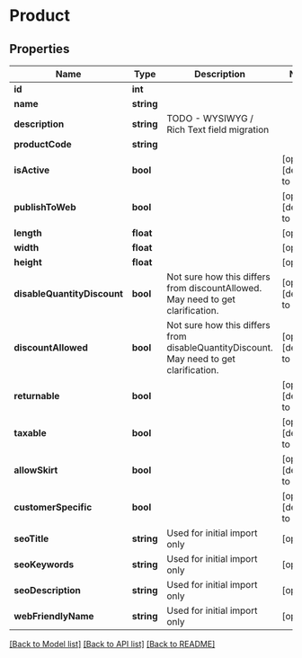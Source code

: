 # Product

## Properties
Name | Type | Description | Notes
------------ | ------------- | ------------- | -------------
**id** | **int** |  | 
**name** | **string** |  | 
**description** | **string** | TODO - WYSIWYG / Rich Text field migration | 
**productCode** | **string** |  | 
**isActive** | **bool** |  | [optional] [default to true]
**publishToWeb** | **bool** |  | [optional] [default to true]
**length** | **float** |  | [optional] 
**width** | **float** |  | [optional] 
**height** | **float** |  | [optional] 
**disableQuantityDiscount** | **bool** | Not sure how this differs from discountAllowed. May need to get clarification. | [optional] [default to true]
**discountAllowed** | **bool** | Not sure how this differs from disableQuantityDiscount. May need to get clarification. | [optional] [default to true]
**returnable** | **bool** |  | [optional] [default to true]
**taxable** | **bool** |  | [optional] [default to true]
**allowSkirt** | **bool** |  | [optional] [default to false]
**customerSpecific** | **bool** |  | [optional] [default to false]
**seoTitle** | **string** | Used for initial import only | [optional] 
**seoKeywords** | **string** | Used for initial import only | [optional] 
**seoDescription** | **string** | Used for initial import only | [optional] 
**webFriendlyName** | **string** | Used for initial import only | [optional] 

[[Back to Model list]](../README.md#documentation-for-models) [[Back to API list]](../README.md#documentation-for-api-endpoints) [[Back to README]](../README.md)


